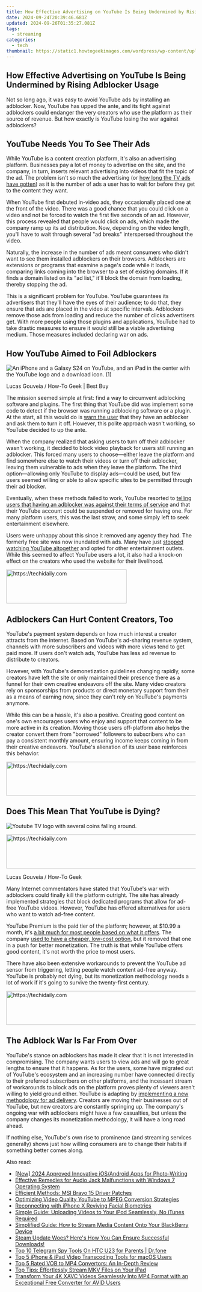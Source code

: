 ```yaml
---
title: How Effective Advertising on YouTube Is Being Undermined by Rising Adblocker Usage
date: 2024-09-24T20:39:46.681Z
updated: 2024-09-26T01:35:27.081Z
tags:
  - streaming
categories:
  - tech
thumbnail: https://static1.howtogeekimages.com/wordpress/wp-content/uploads/2024/08/an-icon-of-a-warrior-with-a-sword-coming-out-of-an-ad-block-fighting-against-the-youtube-logo-which-has-several-cracks-1.jpg
---
```


## How Effective Advertising on YouTube Is Being Undermined by Rising Adblocker Usage

Not so long ago, it was easy to avoid YouTube ads by installing an adblocker. Now, YouTube has upped the ante, and its fight against adblockers could endanger the very creators who use the platform as their source of revenue. But how exactly is YouTube losing the war against adblockers?

##  YouTube Needs You To See Their Ads

 While YouTube is a content creation platform, it's also an advertising platform. Businesses pay a lot of money to advertise on the site, and the company, in turn, inserts relevant advertising into videos that fit the topic of the ad. The problem isn't so much the advertising (or [how long the TV ads have gotten](https://youtube-videos.techidaily.com/swift-switcheroo-rearranging-yt-lists-in-a-minute/)) as it is the number of ads a user has to wait for before they get to the content they want.

 When YouTube first debuted in-video ads, they occasionally placed one at the front of the video. There was a good chance that you could click on a video and not be forced to watch the first five seconds of an ad. However, this process revealed that people would click on ads, which made the company ramp up its ad distribution. Now, depending on the video length, you'll have to wait through several "ad breaks" interspersed throughout the video.

 Naturally, the increase in the number of ads meant consumers who didn't want to see them installed adblockers on their browsers. Adblockers are extensions or programs that examine a page's code while it loads, comparing links coming into the browser to a set of existing domains. If it finds a domain listed on its "ad list," it'll block the domain from loading, thereby stopping the ad.

 This is a significant problem for YouTube. YouTube guarantees its advertisers that they'll have the eyes of their audience; to do that, they ensure that ads are placed in the video at specific intervals. Adblockers remove those ads from loading and reduce the number of clicks advertisers get. With more people using those plugins and applications, YouTube had to take drastic measures to ensure it would still be a viable advertising medium. Those measures included declaring war on ads.

##  How YouTube Aimed to Foil Adblockers

![An iPhone and a Galaxy S24 on YouTube, and an iPad in the center with the YouTube logo and a download icon. (1)](https://static1.howtogeekimages.com/wordpress/wp-content/uploads/2024/07/an-iphone-and-a-galaxy-s24-on-youtube-and-an-ipad-in-the-center-with-the-youtube-logo-and-a-download-icon-1.jpg) 

Lucas Gouveia / How-To Geek | Best Buy

 The mission seemed simple at first: find a way to circumvent adblocking software and plugins. The first thing that YouTube did was implement some code to detect if the browser was running adblocking software or a plugin. At the start, all this would do is [warn the user](https://www.forbes.com/sites/petersuciu/2023/10/17/youtubes-anti-adblock-feature-frustrates-users/) that they have an adblocker and ask them to turn it off. However, this polite approach wasn't working, so YouTube decided to up the ante.

 When the company realized that asking users to turn off their adblocker wasn't working, it decided to block video playback for users still running an adblocker. This forced many users to choose—either leave the platform and find somewhere else to watch their videos or turn off their adblocker, leaving them vulnerable to ads when they leave the platform. The third option—allowing only YouTube to display ads—could be used, but few users seemed willing or able to allow specific sites to be permitted through their ad blocker.

 Eventually, when these methods failed to work, YouTube resorted to [telling users that having an adblocker was against their terms of service](https://support.google.com/youtube/answer/14129599) and that their YouTube account could be suspended or removed for having one. For many platform users, this was the last straw, and some simply left to seek entertainment elsewhere.

 Users were unhappy about this since it removed any agency they had. The formerly free site was now inundated with ads. Many have just [stopped watching YouTube altogether](https://youtube-data.techidaily.com/-cutting-edge-apps-top-10-for-editing-youtube-shorts/) and opted for other entertainment outlets. While this seemed to affect YouTube users a lot, it also had a knock-on effect on the creators who used the website for their livelihood.

<!-- affiliate ads begin -->
<a href="https://wigfever.sjv.io/c/5597632/2014857/22899" target="_top" id="2014857">
  <img src="//a.impactradius-go.com/display-ad/22899-2014857" border="0" alt="https://techidaily.com" width="320" height="90"/>
</a>
<img height="0" width="0" src="https://wigfever.sjv.io/i/5597632/2014857/22899" style="position:absolute;visibility:hidden;" border="0" />
<!-- affiliate ads end -->

##  Adblockers Can Hurt Content Creators, Too

 YouTube's payment system depends on how much interest a creator attracts from the internet. Based on YouTube's ad-sharing revenue system, channels with more subscribers and videos with more views tend to get paid more. If users don't watch ads, YouTube has less ad revenue to distribute to creators.

 However, with YouTube's demonetization guidelines changing rapidly, some creators have left the site or only maintained their presence there as a funnel for their own creative endeavors off the site. Many video creators rely on sponsorships from products or direct monetary support from their as a means of earning now, since they can't rely on YouTube's payments anymore.

 While this can be a hassle, it's also a positive. Creating good content on one's own encourages users who enjoy and support that content to be more active in its creation. Moving those users off-platform also helps the creator convert them from "borrowed" followers to subscribers who can pay a consistent monthly amount, ensuring income keeps coming in from their creative endeavors. YouTube's alienation of its user base reinforces this behavior.

<!-- affiliate ads begin -->
<a href="https://ephamedtechinc.pxf.io/c/5597632/2137220/26400" target="_top" id="2137220">
  <img src="//a.impactradius-go.com/display-ad/26400-2137220" border="0" alt="https://techidaily.com" width="728" height="90"/>
</a>
<img height="0" width="0" src="https://ephamedtechinc.pxf.io/i/5597632/2137220/26400" style="position:absolute;visibility:hidden;" border="0" />
<!-- affiliate ads end -->

##  Does This Mean That YouTube is Dying?

![Youtube TV logo with several coins falling around.](https://static1.howtogeekimages.com/wordpress/wp-content/uploads/2024/06/youtube-tv-logo-with-several-coins-falling-around.jpg) 

<!-- affiliate ads begin -->
<a href="https://aligracehair.sjv.io/c/5597632/1959764/19272" target="_top" id="1959764">
  <img src="//a.impactradius-go.com/display-ad/19272-1959764" border="0" alt="https://techidaily.com" width="728" height="90"/>
</a>
<img height="0" width="0" src="https://aligracehair.sjv.io/i/5597632/1959764/19272" style="position:absolute;visibility:hidden;" border="0" />
<!-- affiliate ads end -->

Lucas Gouveia / How-To Geek

 Many Internet commentators have stated that YouTube's war with adblockers could finally kill the platform outright. The site has already implemented strategies that block dedicated programs that allow for ad-free YouTube videos. However, YouTube has offered alternatives for users who want to watch ad-free content.

 YouTube Premium is the paid tier of the platform; however, at $10.99 a month, it's [a bit much for most people based on what it offers](https://driver-download.techidaily.com/step-by-step-tutorial-for-seamless-update-of-windows-scansnap-ix500-printer-drivers/). The company [used to have a cheaper, low-cost option](https://facebook-video-share.techidaily.com/updated-2024-approved-effortlessly-replay-videos-on-iphone/), but it removed that one in a push for better monetization. The truth is that while YouTube offers good content, it's not worth the price to most users.

 There have also been extensive workarounds to prevent the YouTube ad sensor from triggering, letting people watch content ad-free anyway. YouTube is probably not dying, but its monetization methodology needs a lot of work if it's going to survive the twenty-first century.

<!-- affiliate ads begin -->
<a href="https://aligracehair.sjv.io/c/5597632/2080347/19272" target="_top" id="2080347">
  <img src="//a.impactradius-go.com/display-ad/19272-2080347" border="0" alt="https://techidaily.com" width="728" height="90"/>
</a>
<img height="0" width="0" src="https://aligracehair.sjv.io/i/5597632/2080347/19272" style="position:absolute;visibility:hidden;" border="0" />
<!-- affiliate ads end -->

##  The Adblock War Is Far From Over

 YouTube's stance on adblockers has made it clear that it is not interested in compromising. The company wants users to view ads and will go to great lengths to ensure that it happens. As for the users, some have migrated out of YouTube's ecosystem and an increasing number have connected directly to their preferred subscribers on other platforms, and the incessant stream of workarounds to block ads on the platform proves plenty of viewers aren't willing to yield ground either. YouTube is adapting by [implementing a new methodology for ad delivery](https://youtube-web.techidaily.com/-inspiration-free-soundtracks-to-enhance-projects/). Creators are moving their businesses out of YouTube, but new creators are constantly springing up. The company's ongoing war with adblockers might have a few casualties, but unless the company changes its monetization methodology, it will have a long road ahead.

 If nothing else, YouTube's own rise to prominence (and streaming services generally) shows just how willing consumers are to change their habits if something better comes along.

<ins class="adsbygoogle"
     style="display:block"
     data-ad-format="autorelaxed"
     data-ad-client="ca-pub-7571918770474297"
     data-ad-slot="1223367746"></ins>

<ins class="adsbygoogle"
     style="display:block"
     data-ad-client="ca-pub-7571918770474297"
     data-ad-slot="8358498916"
     data-ad-format="auto"
     data-full-width-responsive="true"></ins>

<span class="atpl-alsoreadstyle">Also read:</span>
<div><ul>
<li><a href="https://article-posts.techidaily.com/new-2024-approved-innovative-iosandroid-apps-for-photo-writing/"><u>[New] 2024 Approved Innovative iOS/Android Apps for Photo-Writing</u></a></li>
<li><a href="https://sound-issues.techidaily.com/effective-remedies-for-audio-jack-malfunctions-with-windows-7-operating-system/"><u>Effective Remedies for Audio Jack Malfunctions with Windows 7 Operating System</u></a></li>
<li><a href="https://driver-install.techidaily.com/efficient-methods-msi-bravo-15-driver-patches/"><u>Efficient Methods: MSI Bravo 15 Driver Patches</u></a></li>
<li><a href="https://extra-hints.techidaily.com/optimizing-video-quality-youtube-to-mpeg-conversion-strategies/"><u>Optimizing Video Quality YouTube to MPEG Conversion Strategies</u></a></li>
<li><a href="https://extra-hints.techidaily.com/reconnecting-with-iphone-x-reviving-facial-biometrics/"><u>Reconnecting with iPhone X Reviving Facial Biometrics</u></a></li>
<li><a href="https://media-tips.techidaily.com/simple-guide-uploading-videos-to-your-ipod-seamlessly-no-itunes-required/"><u>Simple Guide: Uploading Videos to Your iPod Seamlessly, No iTunes Required</u></a></li>
<li><a href="https://media-tips.techidaily.com/simplified-guide-how-to-stream-media-content-onto-your-blackberry-device/"><u>Simplified Guide: How to Stream Media Content Onto Your BlackBerry Device</u></a></li>
<li><a href="https://common-error.techidaily.com/1723208158927-steam-update-woes-heres-how-you-can-ensure-successful-downloads/"><u>Steam Update Woes? Here's How You Can Ensure Successful Downloads!</u></a></li>
<li><a href="https://android-location-track.techidaily.com/top-10-telegram-spy-tools-on-htc-u23-for-parents-drfone-by-drfone-virtual-android/"><u>Top 10 Telegram Spy Tools On HTC U23 for Parents | Dr.fone</u></a></li>
<li><a href="https://media-tips.techidaily.com/top-5-iphone-and-ipad-video-transcoding-tools-for-macos-users/"><u>Top 5 iPhone & iPad Video Transcoding Tools for macOS Users</u></a></li>
<li><a href="https://media-tips.techidaily.com/top-5-rated-vob-to-mp4-convertors-an-in-depth-review/"><u>Top 5 Rated VOB to MP4 Convertors: An In-Depth Review</u></a></li>
<li><a href="https://media-tips.techidaily.com/top-tips-effortlessly-stream-mkv-files-on-your-ipad/"><u>Top Tips: Effortlessly Stream MKV Files on Your iPad</u></a></li>
<li><a href="https://media-tips.techidaily.com/transform-your-4k-xavc-videos-seamlessly-into-mp4-format-with-an-exceptional-free-converter-for-avid-users/"><u>Transform Your 4K XAVC Videos Seamlessly Into MP4 Format with an Exceptional Free Converter for AVID Users</u></a></li>
</ul></div>

